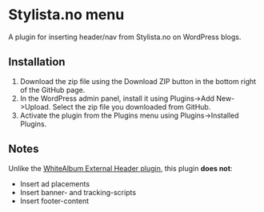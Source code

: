 # Stylista.no menu
A plugin for inserting header/nav from Stylista.no on WordPress blogs.

## Installation

1. Download the zip file using the Download ZIP button in the bottom right of the GitHub page.
2. In the WordPress admin panel, install it using Plugins->Add New->Upload. Select the zip file you downloaded from GitHub.
3. Activate the plugin from the Plugins menu using Plugins->Installed Plugins.

## Notes
Unlike the [WhiteAlbum External Header plugin](https://github.com/BenjaminMedia/wa-wordpress-external-header), this plugin **does not**:

- Insert ad placements
- Insert banner- and tracking-scripts
- Insert footer-content